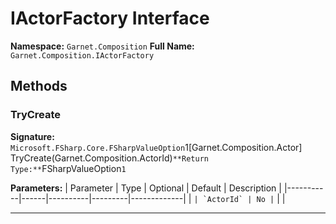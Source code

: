 # IActorFactory Interface

**Namespace:** `Garnet.Composition`
**Full Name:** `Garnet.Composition.IActorFactory`

## Methods

### TryCreate

**Signature:** `Microsoft.FSharp.Core.FSharpValueOption`1[Garnet.Composition.Actor] TryCreate(Garnet.Composition.ActorId)`
**Return Type:** `FSharpValueOption`1`

**Parameters:**
| Parameter | Type | Optional | Default | Description |
|-----------|------|----------|---------|-------------|
| `` | `ActorId` | No | `` |  |

---